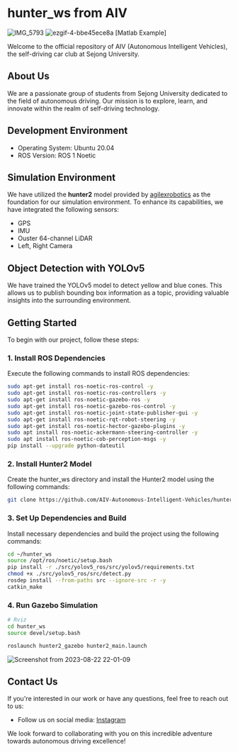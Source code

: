 # hunter_ws from AIV

![IMG_5793](https://github.com/AIV-Autonomous-Intelligent-Vehicles/hunter_ws/assets/113443261/aea97be9-3727-415e-bfa2-a2239a522dba)
![ezgif-4-bbe45ece8a](https://github.com/AIV-Autonomous-Intelligent-Vehicles/hunter_ws/assets/113443261/6eccb7c3-4d87-43f0-bf42-9e74edaf6abd)
[Matlab Example]

Welcome to the official repository of AIV (Autonomous Intelligent Vehicles), the self-driving car club at Sejong University.


## About Us

We are a passionate group of students from Sejong University dedicated to the field of autonomous driving. Our mission is to explore, learn, and innovate within the realm of self-driving technology.


## Development Environment

- Operating System: Ubuntu 20.04
- ROS Version: ROS 1 Noetic


## Simulation Environment

We have utilized the **hunter2** model provided by [agilexrobotics](https://github.com/agilexrobotics/ugv_gazebo_sim) as the foundation for our simulation environment. To enhance its capabilities, we have integrated the following sensors:

- GPS
- IMU
- Ouster 64-channel LiDAR
- Left, Right Camera

## Object Detection with YOLOv5

We have trained the YOLOv5 model to detect yellow and blue cones. This allows us to publish bounding box information as a topic, providing valuable insights into the surrounding environment.


## Getting Started

To begin with our project, follow these steps:

### 1. Install ROS Dependencies

Execute the following commands to install ROS dependencies:

```bash
sudo apt-get install ros-noetic-ros-control -y
sudo apt-get install ros-noetic-ros-controllers -y
sudo apt-get install ros-noetic-gazebo-ros -y
sudo apt-get install ros-noetic-gazebo-ros-control -y
sudo apt-get install ros-noetic-joint-state-publisher-gui -y
sudo apt-get install ros-noetic-rqt-robot-steering -y
sudo apt-get install ros-noetic-hector-gazebo-plugins -y
sudo apt install ros-noetic-ackermann-steering-controller -y
sudo apt install ros-noetic-cob-perception-msgs -y
pip install --upgrade python-dateutil
```
### 2. Install Hunter2 Model

Create the hunter_ws directory and install the Hunter2 model using the following commands:

```bash
git clone https://github.com/AIV-Autonomous-Intelligent-Vehicles/hunter_ws.git
```
### 3. Set Up Dependencies and Build
Install necessary dependencies and build the project using the following commands:

```bash
cd ~/hunter_ws
source /opt/ros/noetic/setup.bash
pip install -r ./src/yolov5_ros/src/yolov5/requirements.txt
chmod +x ./src/yolov5_ros/src/detect.py
rosdep install --from-paths src --ignore-src -r -y
catkin_make
```

### 4. Run Gazebo Simulation

```bash
# Rviz
cd hunter_ws
source devel/setup.bash

roslaunch hunter2_gazebo hunter2_main.launch
```

![Screenshot from 2023-08-22 22-01-09](https://github.com/AIV-Autonomous-Intelligent-Vehicles/hunter_ws/assets/113443261/0b82c9bb-e685-4be6-be17-4f54bb118dfc)


## Contact Us

If you're interested in our work or have any questions, feel free to reach out to us:

- Follow us on social media: [Instagram](https://instagram.com/aiv_sejong?igshid=OGQ5ZDc2ODk2ZA==)

We look forward to collaborating with you on this incredible adventure towards autonomous driving excellence!



